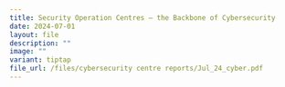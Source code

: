 ```yaml
---
title: Security Operation Centres – the Backbone of Cybersecurity
date: 2024-07-01
layout: file
description: ""
image: ""
variant: tiptap
file_url: /files/cybersecurity centre reports/Jul_24_cyber.pdf
---
```

